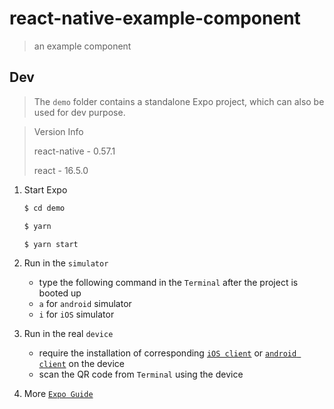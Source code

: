 # react-native-example-component

> an example component

## Dev
> The `demo` folder contains a standalone Expo project, which can also be used for dev purpose.

> Version Info
>
> react-native - 0.57.1
>
> react - 16.5.0

1. Start Expo
	```bash
	$ cd demo

	$ yarn

	$ yarn start
	```

2. Run in the `simulator`
	- type the following command in the `Terminal` after the project is booted up
	- `a` for `android` simulator
	- `i` for `iOS` simulator

3. Run in the real `device`
	- require the installation of corresponding [`iOS client`](https://itunes.apple.com/app/apple-store/id982107779) or [`android client`](https://play.google.com/store/apps/details?id=host.exp.exponent&referrer=www) on the device
	- scan the QR code from `Terminal` using the device

4. More [`Expo Guide`](https://docs.expo.io/versions/v32.0.0/)
